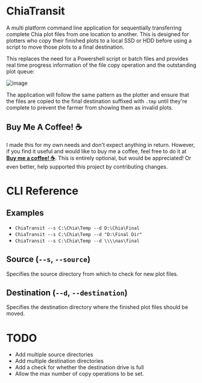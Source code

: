 # ChiaTransit
A multi platform command line application for sequentially transferring complete Chia plot files from one location to another. This is designed for plotters who copy their finished plots to a local SSD or HDD before using a script to move those plots to a final destination.

This replaces the need for a Powershell script or batch files and provides real time progress information of the file copy operation and the outstanding plot queue:

![image](https://user-images.githubusercontent.com/22151993/120900452-c4f23380-c62c-11eb-9f2e-e142a6192df6.png)

The application will follow the same pattern as the plotter and ensure that the files are copied to the final destination suffixed with ```.tmp``` until they're complete to prevent the farmer from showing them as invalid plots.

## Buy Me A Coffee! :coffee:

I made this for my own needs and don't expect anything in return. However, if you find it useful and would like to buy me a coffee, feel free to do it at [__Buy me a coffee! :coffee:__](https://buymeacoff.ee/djdd87). This is entirely optional, but would be appreciated! Or even better, help supported this project by contributing changes.

# CLI Reference

## Examples
* ```ChiaTransit --s C:\Chia\Temp --d D:\Chia\Final```
* ```ChiaTransit --s C:\Chia\Temp --d "D:\Final Dir"```
* ```ChiaTransit --s C:\Chia\Temp --d \\\\nas\final```

## Source (```--s```, ```--source```)
Specifies the source directory from which to check for new plot files.

## Destination (```--d```, ```--destination```)
Specifies the destination directory where the finished plot files should be moved.

# TODO
* Add multiple source directories
* Add multiple destination directories
* Add a check for whether the destination drive is full
* Allow the max number of copy operations to be set.
